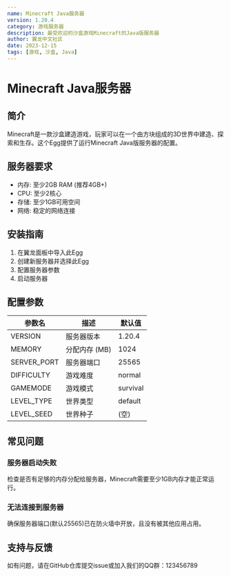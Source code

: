 ```yaml
---
name: Minecraft Java服务器
version: 1.20.4
category: 游戏服务器
description: 最受欢迎的沙盒游戏Minecraft的Java版服务器
author: 翼龙中文社区
date: 2023-12-15
tags: [游戏, 沙盒, Java]
---
```


# Minecraft Java服务器

## 简介

Minecraft是一款沙盒建造游戏，玩家可以在一个由方块组成的3D世界中建造、探索和生存。这个Egg提供了运行Minecraft Java版服务器的配置。

## 服务器要求

- 内存: 至少2GB RAM (推荐4GB+)
- CPU: 至少2核心
- 存储: 至少1GB可用空间
- 网络: 稳定的网络连接

## 安装指南

1. 在翼龙面板中导入此Egg
2. 创建新服务器并选择此Egg
3. 配置服务器参数
4. 启动服务器

## 配置参数

| 参数名 | 描述 | 默认值 |
|-------|------|-------|
| VERSION | 服务器版本 | 1.20.4 |
| MEMORY | 分配内存 (MB) | 1024 |
| SERVER_PORT | 服务器端口 | 25565 |
| DIFFICULTY | 游戏难度 | normal |
| GAMEMODE | 游戏模式 | survival |
| LEVEL_TYPE | 世界类型 | default |
| LEVEL_SEED | 世界种子 | (空) |

## 常见问题

### 服务器启动失败

检查是否有足够的内存分配给服务器，Minecraft需要至少1GB内存才能正常运行。

### 无法连接到服务器

确保服务器端口(默认25565)已在防火墙中开放，且没有被其他应用占用。

## 支持与反馈

如有问题，请在GitHub仓库提交issue或加入我们的QQ群：123456789 